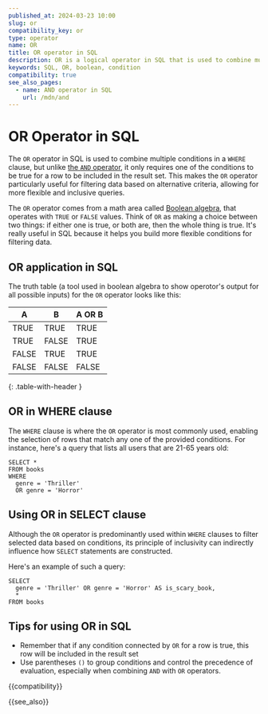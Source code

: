 ```yaml
---
published_at: 2024-03-23 10:00
slug: or
compatibility_key: or
type: operator
name: OR
title: OR operator in SQL
description: OR is a logical operator in SQL that is used to combine multiple conditions, typically used inside a WHERE clause.
keywords: SQL, OR, boolean, condition
compatibility: true
see_also_pages:
  - name: AND operator in SQL
    url: /mdn/and
---
```


# OR Operator in SQL

The `OR` operator in SQL is used to combine multiple conditions in a `WHERE` clause, but unlike [the `AND` operator](/mdn/and), it only requires one of the conditions to be true for a row to be included in the result set. This makes the `OR` operator particularly useful for filtering data based on alternative criteria, allowing for more flexible and inclusive queries.

The `OR` operator comes from a math area called [Boolean algebra](https://en.wikipedia.org/wiki/Boolean_algebra), that operates with `TRUE` or `FALSE` values. Think of `OR` as making a choice between two things: if either one is true, or both are, then the whole thing is true. It's really useful in SQL because it helps you build more flexible conditions for filtering data.

## OR application in SQL

The truth table (a tool used in boolean algebra to show operotor's output for all possible inputs) for the `OR` operator looks like this:

| A     | B     | A OR B |
|-------|-------|---------|
| TRUE  | TRUE  | TRUE    |
| TRUE  | FALSE | TRUE    |
| FALSE | TRUE  | TRUE    |
| FALSE | FALSE | FALSE   |
{: .table-with-header }

## OR in WHERE clause

The `WHERE` clause is where the `OR` operator is most commonly used, enabling the selection of rows that match any one of the provided conditions. For instance, here's a query that lists all users that are 21-65 years old:

~~~pgsql
SELECT *
FROM books
WHERE
  genre = 'Thriller'
  OR genre = 'Horror'
~~~

## Using OR in SELECT clause

Although the `OR` operator is predominantly used within `WHERE` clauses to filter selected data based on conditions, its principle of inclusivity can indirectly influence how `SELECT` statements are constructed.

Here's an example of such a query:

~~~pgsql
SELECT
  genre = 'Thriller' OR genre = 'Horror' AS is_scary_book,
  *
FROM books
~~~

## Tips for using OR in SQL

* Remember that if any condition connected by `OR` for a row is true, this row will be included in the result set
* Use parentheses `()` to group conditions and control the precedence of evaluation, especially when combining `AND` with `OR` operators.

{{compatibility}}

{{see_also}}
